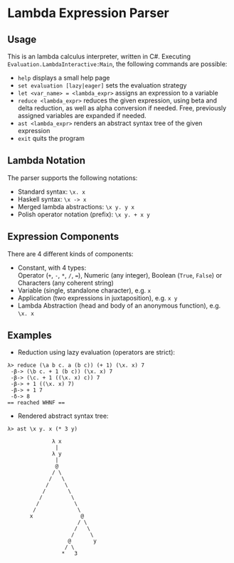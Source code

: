 # Lambda Expression Parser

## Usage

This is an lambda calculus interpreter, written in C#.
Executing `Evaluation.LambdaInteractive:Main`, the following commands are possible:
- `help` displays a small help page
- `set evaluation [lazy|eager]` sets the evaluation strategy
- `let <var_name> = <lambda_expr>` assigns an expression to a variable
- `reduce <lambda_expr>` reduces the given expression, using beta and delta reduction,
as well as alpha conversion if needed. Free, previously assigned variables are expanded if needed.
- `ast <lambda_expr>` renders an abstract syntax tree of the given expression
- `exit` quits the program

## Lambda Notation

The parser supports the following notations:
- Standard syntax: `\x. x`
- Haskell syntax: `\x -> x`
- Merged lambda abstractions: `\x y. y x`
- Polish operator notation (prefix): `\x y. + x y`

## Expression Components

There are 4 different kinds of components:
- Constant, with 4 types: \
Operator (`+`, `-`, `*`, `/`, `=`), Numeric (any integer), Boolean (`True`, `False`) or Characters (any coherent string)
- Variable (single, standalone character), e.g. `x`
- Application (two expressions in juxtaposition), e.g. `x y`
- Lambda Abstraction (head and body of an anonymous function), e.g. `\x. x`

## Examples

- Reduction using lazy evaluation (operators are strict):
```
λ> reduce (\a b c. a (b c)) (+ 1) (\x. x) 7
 -β-> (\b c. + 1 (b c)) (\x. x) 7
 -β-> (\c. + 1 ((\x. x) c)) 7
 -β-> + 1 ((\x. x) 7)
 -β-> + 1 7
 -δ-> 8
== reached WHNF ==
```

- Rendered abstract syntax tree:
```
λ> ast \x y. x (* 3 y)

              λ x
               |
              λ y
               |
               @
              / \
             /   \
            /     \
           /       \
          /         \
         /           \
        /             \
       x               @
                      / \
                     /   \
                    /     \
                   @       y
                  / \
                 *   3
```